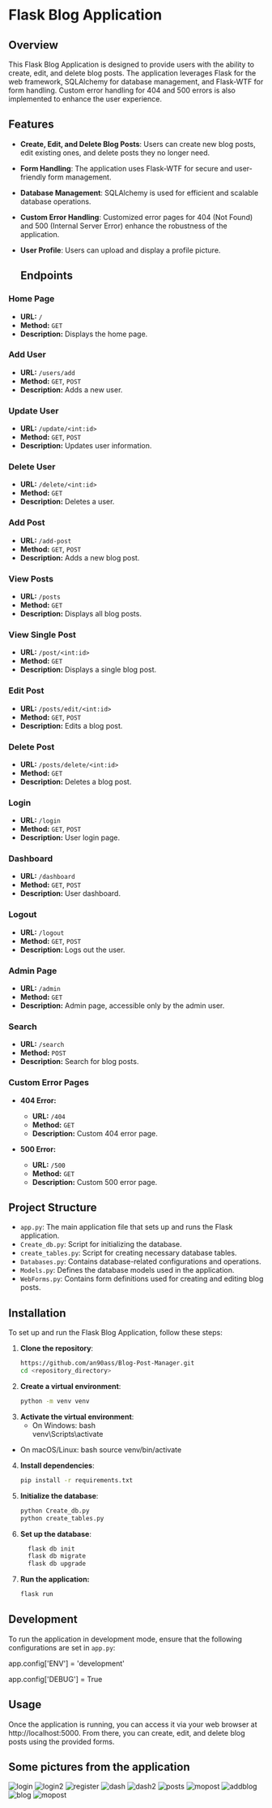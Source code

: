  # Flask Blog Application

## Overview

This Flask Blog Application is designed to provide users with the ability to create, edit, and delete blog posts. The application leverages Flask for the web framework, SQLAlchemy for database management, and Flask-WTF for form handling. Custom error handling for 404 and 500 errors is also implemented to enhance the user experience.

## Features

- **Create, Edit, and Delete Blog Posts**: Users can create new blog posts, edit existing ones, and delete posts they no longer need.
- **Form Handling**: The application uses Flask-WTF for secure and user-friendly form management.
- **Database Management**: SQLAlchemy is used for efficient and scalable database operations.
- **Custom Error Handling**: Customized error pages for 404 (Not Found) and 500 (Internal Server Error) enhance the robustness of the application.
- **User Profile**: Users can upload and display a profile picture.

  ## Endpoints

### Home Page
- **URL:** `/`
- **Method:** `GET`
- **Description:** Displays the home page.

### Add User
- **URL:** `/users/add`
- **Method:** `GET`, `POST`
- **Description:** Adds a new user.

### Update User
- **URL:** `/update/<int:id>`
- **Method:** `GET`, `POST`
- **Description:** Updates user information.

### Delete User
- **URL:** `/delete/<int:id>`
- **Method:** `GET`
- **Description:** Deletes a user.

### Add Post
- **URL:** `/add-post`
- **Method:** `GET`, `POST`
- **Description:** Adds a new blog post.

### View Posts
- **URL:** `/posts`
- **Method:** `GET`
- **Description:** Displays all blog posts.

### View Single Post
- **URL:** `/post/<int:id>`
- **Method:** `GET`
- **Description:** Displays a single blog post.

### Edit Post
- **URL:** `/posts/edit/<int:id>`
- **Method:** `GET`, `POST`
- **Description:** Edits a blog post.

### Delete Post
- **URL:** `/posts/delete/<int:id>`
- **Method:** `GET`
- **Description:** Deletes a blog post.

### Login
- **URL:** `/login`
- **Method:** `GET`, `POST`
- **Description:** User login page.

### Dashboard
- **URL:** `/dashboard`
- **Method:** `GET`, `POST`
- **Description:** User dashboard.

### Logout
- **URL:** `/logout`
- **Method:** `GET`, `POST`
- **Description:** Logs out the user.

### Admin Page
- **URL:** `/admin`
- **Method:** `GET`
- **Description:** Admin page, accessible only by the admin user.

### Search
- **URL:** `/search`
- **Method:** `POST`
- **Description:** Search for blog posts.

### Custom Error Pages
- **404 Error:**
  - **URL:** `/404`
  - **Method:** `GET`
  - **Description:** Custom 404 error page.

- **500 Error:**
  - **URL:** `/500`
  - **Method:** `GET`
  - **Description:** Custom 500 error page.


## Project Structure

- `app.py`: The main application file that sets up and runs the Flask application.
- `Create_db.py`: Script for initializing the database.
- `create_tables.py`: Script for creating necessary database tables.
- `Databases.py`: Contains database-related configurations and operations.
- `Models.py`: Defines the database models used in the application.
- `WebForms.py`: Contains form definitions used for creating and editing blog posts.
  

## Installation

To set up and run the Flask Blog Application, follow these steps:

1. **Clone the repository**:
   ```bash
   https://github.com/an90ass/Blog-Post-Manager.git
   cd <repository_directory>
2. **Create a virtual environment**:
    ```bash
    python -m venv venv
3. **Activate the virtual environment**:
   - On Windows:
    bash    
    venv\Scripts\activate

  - On macOS/Linux:
    bash
    source venv/bin/activate
4. **Install dependencies**:
    ```bash
    pip install -r requirements.txt
5. **Initialize the database**:
    ```bash
    python Create_db.py
    python create_tables.py

6. **Set up the database**:
   ```bash
     flask db init
     flask db migrate
     flask db upgrade

7. **Run the application:**
   ```bash
   flask run

## Development
To run the application in development mode, ensure that the following configurations are set in `app.py`:   
   
   app.config['ENV'] = 'development'
   
   app.config['DEBUG'] = True

## Usage
  Once the application is running, you can access it via your web browser at http://localhost:5000. From there, you can create, edit, and delete blog posts using the provided forms.

## Some pictures from the application
  ![login](https://github.com/an90ass/Blog-Post-Manager/assets/91754070/6f7446bc-eac0-4982-8142-a4d8d0346097)
  ![login2](https://github.com/an90ass/Blog-Post-Manager/assets/91754070/8e319923-2399-4627-b20f-7f0b429f65db)
  ![register](https://github.com/an90ass/Blog-Post-Manager/assets/91754070/c275fbe7-39ae-4fba-95c9-ae86d939d48e)
  ![dash](https://github.com/an90ass/Blog-Post-Manager/assets/91754070/09e9a7f8-0fa7-43e7-b883-4568d42879d0)
  ![dash2](https://github.com/an90ass/Blog-Post-Manager/assets/91754070/55a7923c-f5c3-41b2-8434-61ce00eb4cc1)
  ![posts](https://github.com/an90ass/Blog-Post-Manager/assets/91754070/97fd8650-f1ef-4c3c-a31e-0d1f39d1f1d7)
  ![mopost](https://github.com/an90ass/Blog-Post-Manager/assets/91754070/f6aefa39-47cf-41bd-9737-5d63f1ce6c19)
  ![addblog](https://github.com/an90ass/Blog-Post-Manager/assets/91754070/184ee04b-4b04-4b3e-bb05-6c6ac6ca39f5)
  ![blog](https://github.com/an90ass/Blog-Post-Manager/assets/91754070/8261c619-27bf-4e78-9156-25400aa39130)
  ![mopost](https://github.com/an90ass/Blog-Post-Manager/assets/91754070/6513244c-be5b-45ea-8dfe-91623f6b1109)




    


   

   
